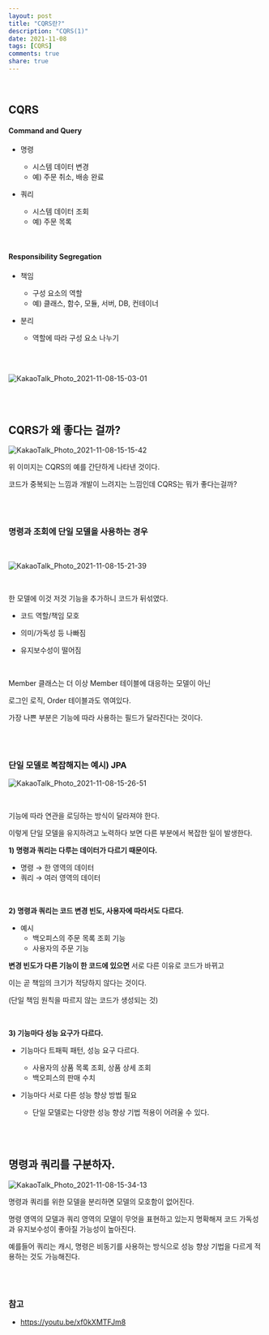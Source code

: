 ```yaml
---  
layout: post    
title: "CQRS란?"     
description: "CQRS(1)"     
date: 2021-11-08  
tags: [CQRS]  
comments: true    
share: true  
---    
```


<br />

## CQRS
 
#### Command and Query
* 명령
    - 시스템 데이터 변경 
    - 예) 주문 취소, 배송 완료 



* 쿼리 
    - 시스템 데이터 조회 
    - 예) 주문 목록 

<br />

#### Responsibility Segregation
* 책임 
  - 구성 요소의 역할 
  - 예) 클래스, 함수, 모듈, 서버, DB, 컨테이너 



* 분리 
  - 역할에 따라 구성 요소 나누기 

<br />
<br />

![KakaoTalk_Photo_2021-11-08-15-03-01](https://user-images.githubusercontent.com/33855307/140691922-4135df27-6d3c-4aea-9d94-35121d3ca3f3.jpeg)


<br />
<br />


## CQRS가 왜 좋다는 걸까?

![KakaoTalk_Photo_2021-11-08-15-15-42](https://user-images.githubusercontent.com/33855307/140693094-a3788958-db1f-4674-8193-9478927d48ba.jpeg)


위 이미지는 CQRS의 예를 간단하게 나타낸 것이다. 

코드가 중복되는 느낌과 개발이 느려지는 느낌인데 CQRS는 뭐가 좋다는걸까?

<br />
<br />

### 명령과 조회에 단일 모델을 사용하는 경우 

<br />

![KakaoTalk_Photo_2021-11-08-15-21-39](https://user-images.githubusercontent.com/33855307/140693671-65ae61c7-c6a1-4bf9-8ba2-f832e7af0e45.jpeg)

<br />


한 모델에 이것 저것 기능을 추가하니 코드가 뒤섞였다. 

* 코드 역할/책임 모호 

* 의미/가독성 등 나빠짐 

* 유지보수성이 떨어짐

<br />

Member 클래스는 더 이상 Member 테이블에 대응하는 모델이 아닌   

로그인 로직, Order 테이블과도 엮여있다. 


가장 나쁜 부분은 기능에 따라 사용하는 필드가 달라진다는 것이다. 

<br />
<br />

### 단일 모델로 복잡해지는 예시) JPA 

![KakaoTalk_Photo_2021-11-08-15-26-51](https://user-images.githubusercontent.com/33855307/140694166-e12082fe-0263-43de-9367-74de01e4c52c.jpeg)

<br />

기능에 따라 연관을 로딩하는 방식이 달라져야 한다. 

이렇게 단일 모델을 유지하려고 노력하다 보면 다른 부분에서 복잡한 일이 발생한다. 

**1) 명령과 쿼리는 다루는 데이터가 다르기 때문이다.**

* 명령 → 한 영역의 데이터 
* 쿼리 → 여러 영역의 데이터 

<br />

**2) 명령과 쿼리는 코드 변경 빈도, 사용자에 따라서도 다르다.**
* 예시 
  - 백오피스의 주문 목록 조회 기능 
  - 사용자의 주문 기능

**변경 빈도가 다른 기능이 한 코드에 있으면** 서로 다른 이유로 코드가 바뀌고   

이는 곧 책임의 크기가 적당하지 않다는 것이다. 

(단일 책임 원칙을 따르지 않는 코드가 생성되는 것)

<br />

**3) 기능마다 성능 요구가 다르다.**

* 기능마다 트패픽 패턴, 성능 요구 다르다. 
    - 사용자의 상품 목록 조회, 상품 상세 조회 
    - 백오피스의 판매 수치 



* 기능마다 서로 다른 성능 향상 방법 필요 
  - 단일 모델로는 다양한 성능 향상 기법 적용이 어려울 수 있다. 



<br />
<br />


## 명령과 쿼리를 구분하자. 

![KakaoTalk_Photo_2021-11-08-15-34-13](https://user-images.githubusercontent.com/33855307/140694915-96bb5267-02c7-4a4d-8629-50212d7299c3.jpeg)


명령과 쿼리를 위한 모델을 분리하면 모델의 모호함이 없어진다. 

명령 영역의 모델과 쿼리 영역의 모델이 무엇을 표현하고 있는지 명확해져 코드 가독성과 유지보수성이 좋아질 가능성이 높아진다. 

예를들어 쿼리는 캐시, 명령은 비동기를 사용하는 방식으로 성능 향상 기법을 다르게 적용하는 것도 가능해진다. 


<br />
<br />


### 참고 
* <https://youtu.be/xf0kXMTFJm8>

<br />